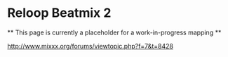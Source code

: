 # Reloop Beatmix 2

\*\* This page is currently a placeholder for a work-in-progress mapping
\*\*

<http://www.mixxx.org/forums/viewtopic.php?f=7&t=8428>
